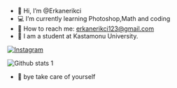 - 👋 Hi, I’m @Erkanerikci
- 💻 I’m currently learning Photoshop,Math and coding
- 📧 How to reach me: erkanerikci123@gmail.com
- 🏫 I am a student at Kastamonu University.

<!---
Erkanerikci/Erkanerikci is a ✨ special ✨ repository because its `README.md` (this file) appears on your GitHub profile.
You can click the Preview link to take a look at your changes.
--->

[![Instagram](https://upload.wikimedia.org/wikipedia/commons/thumb/9/95/Instagram_logo_2022.svg/225px-Instagram_logo_2022.svg.png)](https://www.instagram.com/__erkanerikci0/?hl=tr)



![Github stats 1](https://github-readme-stats.vercel.app/api?username=Erkanerikci&show_icons=true&theme=gradient)




- 👋 bye take care of yourself
